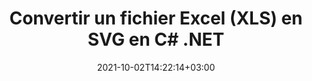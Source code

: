 ---
############################# Static ############################
layout: "autogen-gist"
date: 2021-10-02T14:22:14+03:00
draft: false
path: "fr/total/net/conversion/xls-to-svg/"
other_out_formats: "PDF DOC DOCX DOCM DOT DOTX DOTM TXT RTF HTML HTM MHTML MHT XLS XLSX XLSM XLSB XLT XLTX XLTM XLAM CSV TSV DIF SXC FODS PPT PPTX PPS PPSX PPSM POT POTX PPTM POTM ODT OTT OTP ODP ODS EMZ WMZ SVG SVGZ XPS TEX DCM WMF EMF BMP PNG GIF JPEG TIFF ICO WEBP JP2 TGA PSB PSD EPUB MD XML JSON DICOM FODP JPG"
ad_headline: "Convertir XLS en SVG | .NET"
ad_description: "La solution de conversion de documents XLS vers SVG la plus précise pour vos applications .NET."

############################# Head ############################
head_title: "Convertir Excel XLS en SVG en C# ASP.NET | Conversion de documents .NET"
head_description: "API de conversion des formats de document de feuille de calcul .NET Excel. Convertissez XLS en SVG et plus de 100 autres images et formats de fichiers de documents dans les applications .NET (C#, VB.NET, ASP.NET et .NET Core)."

############################# Header ############################
title: "Convertir un fichier Excel (XLS) en SVG en C# .NET"
description: "Utilisez l'API native de conversion de documents Excel pour convertir XLS en SVG dans les applications C# VB.NET et ASP.NET. Travaillez avec des fonctions de conversion de documents flexibles pour personnaliser l'apparence du document résultant. Convertissez avec précision tous les formats de feuilles de calcul Excel populaires vers et depuis des documents Word, des présentations PowerPoint, des formats de fichiers PDF, Photoshop, eBook, Web et image. Convertissez l'intégralité du document ou choisissez des pages spécifiques du fichier de document source en fonction des numéros de page ou des plages de pages sélectionnés et convertissez facilement en un format de document pris en charge."

############################# SubMenu ############################
submenu:
    enable: false

############################# Content ############################
content:
    enable: true
    block:
    - title_left: "Comment convertir XLS en SVG en C# .NET"
      content_left: |
          Suivez ces étapes simples pour la conversion de XLS en SVG dans .NET. Affichez le document SVG converti tel quel ou rendez-le et affichez-le au format HTML sans utiliser de logiciel externe.

          -   Créer un objet **Converter** pour convertir le document XLS
          -   Définir les options de conversion pour le format SVG
          -   Appelez la méthode **Convert** de l'instance de classe **Converter** pour la conversion en SVG
          -   Définir les options du visualiseur HTML
          -   Créez un objet **Viewer** pour afficher le SVG converti au format HTML
          
      title_right: "Téléchargements et instructions d'installation"
      content_right: |
          Vous avez besoin des espaces de noms `GroupDocs.Conversion` et `GroupDocs.Viewer` pour convertir les formats de fichiers Word en une large gamme d'images et de types de documents tels que PDF, Microsoft Office (Word, Excel, PowerPoint, Project, Outlook), OpenDocument, HTML et Schémas CAO. Découvrez d'autres [API .NET pour les documents Office](https://products.conholdate.com/fr/total/net/) proposées par Conholdate.Total.
          
          Obtenez les fichiers d'assemblage respectifs à partir des [téléchargements](https://downloads.conholdate.com/total/net) ou récupérez l'ensemble du package à partir de [Nuget](https://www.nuget.org/packages/Conholdate.Total/) pour ajouter `Conholdate.Total for .NET` directement dans votre espace de travail.
          
      gisthash: "4f311c07ae9ee691b8afb7960aa6c806"
      gistfile: "excel-to-pdf-conversion.cs"

    - title_left: "Convertir Excel en PDF/Word/HTML/PPTX en C#"
      content_left: |
          Convertissez vos feuilles de calcul Excel en d'autres formats de documents populaires tels que PDF, HTML, présentations PowerPoint et formats de fichiers de traitement de texte à l'aide du code C# .NET. Chargez le classeur Excel source et enregistrez-le en tant que document converti dans un autre format de document.

          -   Créez un objet **Converter** et transmettez-lui le fichier Excel source
          -   Instanciez la classe **ConvertOptions** appropriée, par ex. (**PdfConvertOptions** pour la conversion au format PDF, **WordProcessingConvertOptions** pour la conversion au format Word, **MarkupConvertOptions** pour la conversion au format HTML, **PresentationConvertOptions** pour la conversion au format PowerPoint)
          -   Appelez la méthode **Convert** de l'instance de classe **Converter** pour la conversion au format de document PDF/HTML/PPTX ou Word
          
      title_right: "Conversion d'archives protégées par mot de passe"
      content_right: |
          Dans certains cas, la taille du document converti est plus grande et la conversion prend du temps. Par défaut, le document converti en cache est enregistré sur le lecteur local, mais [Conholdate.Total for .NET](https://products.conholdate.com/total/net/) offre une fonctionnalité de mise en œuvre de cache personnalisée à l'aide de l'interface iCache pour gérer efficacement résultats de la conversion du cache à votre manière. Il accélère le processus de conversion répétitif global.
          
          La [bibliothèque de conversion .NET Excel](https://products.groupdocs.com/conversion/net/) prend également en charge la conversion vers et depuis des archives protégées par mot de passe et la compression des résultats de conversion en ZIP, RAR, 7Z, TAR, GZ et BZ2 formats d'archives.
          
      gisthash: "4f311c07ae9ee691b8afb7960aa6c806"
      gistfile: "excel-to-pdf-word-html-powerpoint-conversion.cs"

    - title_left: "Ajouter un texte ou un filigrane d'image à SVG en C #"
      content_left: |
          Convertissez avec précision des documents (XLS en SVG) exactement comme le fichier d'origine et appliquez des filigranes de texte ou d'image aux pages de document converties à l'aide de C# .NET.

          -   Créer un objet **Converter** pour convertir le document XLS
          -   Créer une nouvelle instance de la classe **WatermarkOptions**
          -   Spécifiez les propriétés du filigrane (couleur, largeur, texte, image, etc.)
          -   Instanciez la bonne classe **ConvertOptions**
          -   Définir la propriété **Watermark** de l'instance **ConvertOptions**
          -   Appelez la méthode **Convert** de l'instance de classe **Converter** pour la conversion en SVG
        
      title_right: "Extraction d'informations sur les documents sources"
      content_right: |
          La fonction d'extraction d'informations sur les documents permet non seulement d'obtenir les informations de base sur le fichier du document source, mais elle prend également en charge l'extraction de certaines informations précieuses spécifiques au format de fichier, telles que les dates de début et de fin du projet d'un fichier Microsoft Project, toute restriction d'impression sur un document PDF, liste des dossiers contenus dans un fichier de données Outlook, etc.

          Convertissez les formats de fichiers de documents populaires sur différents systèmes d'exploitation tels que Windows, Linux ou macOS tout en utilisant des plates-formes telles que Windows Azure, Mono et Xamarin.
          
      gisthash: "a15affe15284876ce010a315a09da1f0"
      gistfile: "convert-word-to-pdf-and-add-text-watermark-to-converted-pdf.cs"

    - title_left: "Convertir un fichier JSON en Excel en C# .NET"
      content_left: |
          La conversion d'un fichier JSON en Excel dans .NET est désormais plus facile avec Conholdate.Total pour les API .NET. Utilisez le fichier JSON comme source de données et convertissez-le précisément au format de fichier de feuille de calcul Excel en ajoutant quelques lignes de code C # sans utiliser de logiciel externe.

          -   Créer un objet **Converter** pour convertir le fichier JSON
          -   Instancier la classe **SpreadsheetConvertOptions**
          -   Appelez la méthode **Convert** de l'instance de classe **Converter** pour la conversion en XLSX
          
      title_right: "Charger et convertir des documents situés à distance"
      content_right: |
          À l'aide de Conholdate.Total pour .NET, les développeurs peuvent charger et convertir des documents à partir de divers emplacements distants et de ressources de stockage de documents dans le cloud telles qu'Amazon S3, Microsoft Azure Blob, FTP, un disque local, un flux ou une simple URL. Il vous suffit de spécifier la méthode pour obtenir le flux de documents situé à distance, puis de le transmettre à la classe Converter en tant que constructeur.
          
          Les API Conholdate.Total pour .NET sont natives pour Windows Forms, ASP.NET, WPF, WCF ou tout type d'application basée sur .NET Framework 2.0 ou version ultérieure.
          
      gisthash: "7864dd1c0c16ca647722d18664d5c84a"
      gistfile: "json-to-excel-spreadsheet-conversion.cs"

############################# About Formats ############################
about_formats:
    enable: false
############################# More Formats ############################
more_formats:
    enable: true
    auto: false
    other_out_formats: PDF DOC DOCX DOCM DOT DOTX DOTM TXT RTF HTML HTM MHTML MHT XLS XLSX XLSM XLSB XLT XLTX XLTM XLAM CSV TSV DIF SXC FODS PPT PPTX PPS PPSX PPSM POT POTX PPTM POTM ODT OTT OTP ODP ODS EMZ WMZ SVG SVGZ XPS TEX DCM WMF EMF BMP PNG GIF JPEG TIFF ICO WEBP JP2 TGA PSB PSD EPUB MD XML JSON DICOM FODP JPG
############################# Back to top ###############################
back_to_top:
  enable: true
---